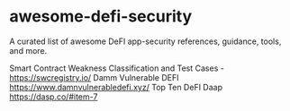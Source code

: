 # awesome-defi-security
A curated list of awesome DeFI app-security references, guidance, tools, and more.


Smart Contract Weakness Classification and Test Cases - https://swcregistry.io/
Damm Vulnerable DEFI https://www.damnvulnerabledefi.xyz/
Top Ten DeFI Daap https://dasp.co/#item-7

